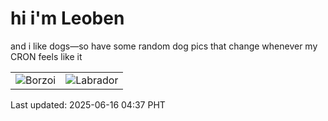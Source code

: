 # hi i'm Leoben

and i like dogs—so have some random dog pics that change whenever my CRON feels like it

|  |  |
|--------|----------|
| ![Borzoi](https://random-dog-vercel.vercel.app/api/random-borzoi?v=1750019844) | ![Labrador](https://random-dog-vercel.vercel.app/api/random-labrador?v=1750019844) |

Last updated: 2025-06-16 04:37 PHT
